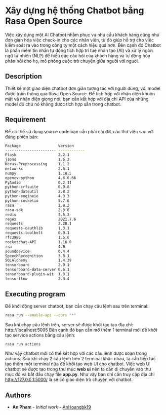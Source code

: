 # Xây dựng hệ thống Chatbot bằng Rasa Open Source
Việc xây dựng một AI Chatbot nhằm phục vụ nhu cầu khách hàng cũng như đơn giản hóa việc check-in cho các nhân viên, từ đó giúp hỗ trợ cho việc kiểm soát ra vào trong công ty một cách hiệu quả hơn. Bên cạnh đó Chatbot là phần mềm tin nhắn tự động tích hợp trí tuệ nhân tạo (AI) và xử lý ngôn ngữ tự nhiên (NLP) để hiểu các câu hỏi của khách hàng và tự động hóa phản hồi cho họ, mô phỏng cuộc trò chuyện giữa người với người.
## Description
Thiết kế một giao diện chatbot đơn giản tương tác với người dùng, với model được train thông qua Rasa Open Source. Để tích hợp với nhận diện khuôn mặt và nhận diện giọng nói, bạn cần kết hợp với địa chỉ API của những model đó chứ nó không được tích hợp sẵn trong chatbot.

## Requirement
Để có thể sử dụng source code bạn cần phải cài đặt các thư viện sau với đúng phiên bản:
```bash
Package                 Version
----------------------- ------------
Flask                   2.2.1
jsons                   1.6.3
Keras-Preprocessing     1.1.2
networkx                2.5.1
numpy                   1.18.5
opencv-python           4.6.0.66
PyAudio                 0.2.11
python-crfsuite         0.9.8
python-dateutil         2.8.2
python-engineio         4.3.3
python-socketio         5.7.0
rasa                    2.8.3
rasa-sdk                2.8.6
redis                   3.5.3
regex                   2021.7.6
requests                2.28.1
requests-oauthlib       1.3.1
requests-toolbelt       0.9.1
rfc3986                 1.5.0
rocketchat-API          1.16.0
rsa                     4.8
sounddevice             0.4.4
SpeechRecognition       3.8.1
SQLAlchemy              1.4.39
tensorboard             2.9.1
tensorboard-data-server 0.6.1
tensorboard-plugin-wit  1.8.1
tensorflow              2.3.4
```
## Executing program
Để khởi động server chatbot, bạn cần chạy câu lệnh sau trên terminal:
```bash
rasa run --enable-api --cors "*"
```
Sau khi chạy câu lệnh trên, server sẽ được khởi tạo tạo địa chỉ: http://localhost:5005
Bên cạnh đó bạn cần mở thêm 1 terminal mới để khởi tạo service actions bằng câu lệnh:
```bash
rasa run actions
```
Như vậy chatbot mới có thể kết hợp với các câu lệnh được soạn trong actions.
Sau khi chạy 2 câu lệnh trên 2 terminal khác nhau, ta cần tiếp tục tạo thêm một terminal nữa để khởi tạo web UI cho chatbot. Việc web UI chatbot sẽ được tạo trong thư mục **web ui** nên ta cần di chuyển vào thư mục đó và bắt đầu chạy file **app.py**.
Như vậy bạn chỉ cần truy cập địa chỉ http://127.0.0.1:5000/ là sẽ có giao diện trò chuyện với chatbot.
## Authors
* **An Pham** - *Initial work* - [AnHoangbk19](https://github.com/AnHoangbk19)
